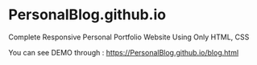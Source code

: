 # PersonalBlog.github.io
 Complete Responsive Personal Portfolio Website Using Only HTML, CSS
 
You can see DEMO through : https://PersonalBlog.github.io/blog.html
